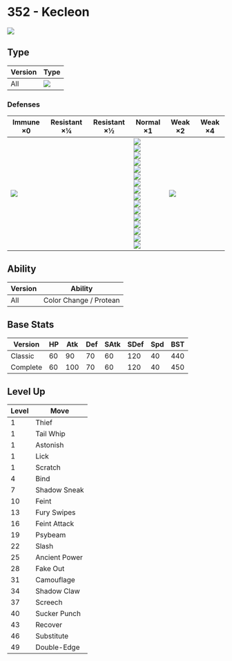 # 352 - Kecleon
![][352]

## Type

Version | Type
---     | ---
All     | ![][normal]

### Defenses

Immune ×0      | Resistant ×¼ | Resistant ×½ | Normal ×1                                                                                                                                                                                                                           | Weak ×2           | Weak ×4
---            | ---          | ---          | ---                                                                                                                                                                                                                                 | ---               | ---
![][ghost]<br> | &nbsp;       | &nbsp;       | ![][normal]<br>![][flying]<br>![][poison]<br>![][ground]<br>![][rock]<br>![][bug]<br>![][steel]<br>![][fire]<br>![][water]<br>![][grass]<br>![][electric]<br>![][psychic]<br>![][ice]<br>![][dragon]<br>![][dark]<br>![][fairy]<br> | ![][fighting]<br> | &nbsp;

## Ability

Version | Ability
---     | ---
All     | Color Change / Protean

## Base Stats

Version  | HP  | Atk | Def | SAtk | SDef | Spd | BST
---      | --- | --- | --- | ---  | ---  | --- | ---
Classic  | 60  | 90  | 70  | 60   | 120  | 40  | 440
Complete | 60  | 100 | 70  | 60   | 120  | 40  | 450

## Level Up

Level | Move
---   | ---
1     | Thief
1     | Tail Whip
1     | Astonish
1     | Lick
1     | Scratch
4     | Bind
7     | Shadow Sneak
10    | Feint
13    | Fury Swipes
16    | Feint Attack
19    | Psybeam
22    | Slash
25    | Ancient Power
28    | Fake Out
31    | Camouflage
34    | Shadow Claw
37    | Screech
40    | Sucker Punch
43    | Recover
46    | Substitute
49    | Double-Edge

[352]: ../img/pokemon/352.png
[normal]: ../img/types/normal.png
[fire]: ../img/types/fire.png
[fighting]: ../img/types/fighting.png
[water]: ../img/types/water.png
[flying]: ../img/types/flying.png
[grass]: ../img/types/grass.png
[poison]: ../img/types/poison.png
[electric]: ../img/types/electric.png
[ground]: ../img/types/ground.png
[psychic]: ../img/types/psychic.png
[rock]: ../img/types/rock.png
[ice]: ../img/types/ice.png
[bug]: ../img/types/bug.png
[dragon]: ../img/types/dragon.png
[ghost]: ../img/types/ghost.png
[dark]: ../img/types/dark.png
[steel]: ../img/types/steel.png
[fairy]: ../img/types/fairy.png
